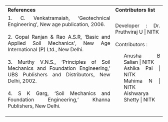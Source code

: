 <table style="text-align: justify;">
<tr style="background-color: transparent;">
  <th>References</th>
    <th>Contributors list</th>
  </tr>
  <tr style="background-color: transparent;">
  <td>
    1.	C. Venkatramaiah, ‘Geotechnical Engineering’, New age publication, 2006.</br></br>
    2.	Gopal Ranjan & Rao A.S.R, ‘Basic and Applied Soil Mechanics’, New Age International (P) Ltd., New Delhi.</br></br>
    3.	Murthy V.N.S., ‘Principles of Soil Mechanics and Foundation Engineering,’ UBS Publishers and Distributors, New Delhi, 2002.</br></br>
    4.	S K Garg, ‘Soil Mechanics and Foundation Engineering,’ Khanna Publishers, New Delhi.</br></br>
  </td>
    <td>Developer : Dr. Pruthviraj U | NITK</br></br>
    Contributors :
    <ul style="list-style-type: none;">
    <li>Anusha B Salian | NITK</li>
    <li>Ashika Pai | NITK</li>
    <li>Mahima N | NITK</li>
    <li>Aishwarya Shetty | NITK</li>
    </ul></td>
  </tr>
</table>
